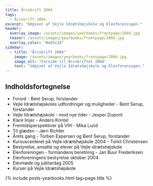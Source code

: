 ```yaml
---
title: Årsskrift 2004
tags:
  - Årsskrift 2004
excerpt: "Udgivet af Vejle Idrætshøjskole og Elevforeningen."
header:
  overlay_image: /assets/images/yearbooks/frontpage/2004.jpg
  teaser: /assets/images/yearbooks/frontpage/2004.jpg
  overlay_color: "#e01c24"
sidebar:
  - title: "Årsskrift 2004"
    image: /assets/images/yearbooks/frontpage/2004.jpg
    image_alt: "Forside til Årsskriftet 2004"
    text: "Udgivet af Vejle Idrætshøjskole og Elevforeningen."
---
```


## Indholdsfortegnelse

- Forord - Bent Serup, forstander
- Vejle Idrætshøjskoles udfordringer og muligheder - Bent Serup, forstander
- Vejle Idrætshøjskole - mod nye tider - Jesper Dupont
- Klare linjer - Anders Krintel
- Fremtidsperspektiver på VIH - Mika Lund
- Til glæden - Jørn Richter
- Årets gang - Torben Espersen og Bent Serup, forstander
- Kursuscenteret på Vejle idrætshøjskole 2004 - Torkil Christensen
- Bestyrelse, ansatte og elever på Vejle idrætshøjskole
- Elevforeningen - formandens beretning - Jan Buur Frederiksen
- Elevforeningens bestyrelse oktober 2004
- Elevmøde og jubilardag 2005
- Kurser på Vejle Idrætshøjskole

{% include posts-yearbooks.html tag=page.title %}
